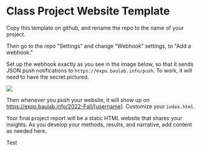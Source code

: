 # Class Project Website Template

Copy this template on github, and rename the repo to the name of your project.

Then go to the repo "Settings" and change "Webhook" settings, to "Add a webhook."

Set up the webhook exactly as you see in the image below, so that it sends
JSON push notifications to `https://expo.baulab.info/push`.  To work, it will
need to have the secret pictured.

<img src="webhook.png" style="max-width:100%">

Then whenever you push your website, it will show up on
https://expo.baulab.info/2022-Fall/[username].  Customize your
`index.html`.

Your final project report will be a static HTML website that
shares your insights.  As you develop your
methods, results, and narrative, add content as needed here.

Test
